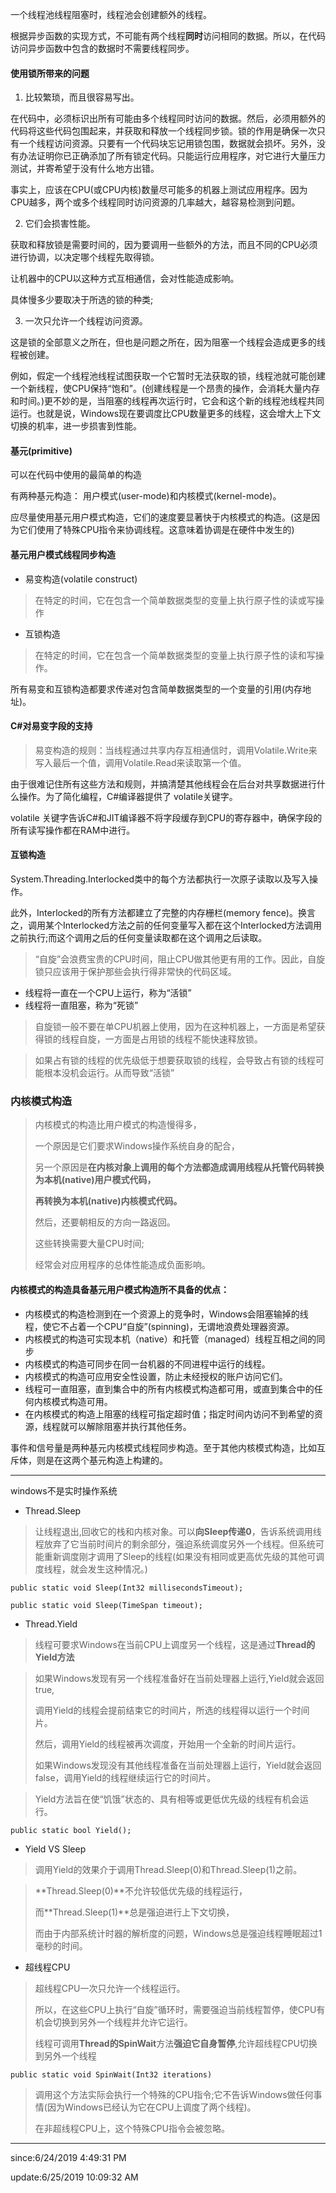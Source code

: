 
一个线程池线程阻塞时，线程池会创建额外的线程。

根据异步函数的实现方式，不可能有两个线程**同时**访问相同的数据。所以，在代码访问异步函数中包含的数据时不需要线程同步。

#### 使用锁所带来的问题 ####

1. 比较繁琐，而且很容易写出。

在代码中，必须标识出所有可能由多个线程同时访问的数据。然后，必须用额外的代码将这些代码包围起来，并获取和释放一个线程同步锁。锁的作用是确保一次只有一个线程访问资源。只要有一个代码块忘记用锁包围，数据就会损坏。另外，没有办法证明你已正确添加了所有锁定代码。只能运行应用程序，对它进行大量压力测试，并寄希望于没有什么地方出错。

事实上，应该在CPU(或CPU内核)数量尽可能多的机器上测试应用程序。因为CPU越多，两个或多个线程同时访问资源的几率越大，越容易检测到问题。

2. 它们会损害性能。

获取和释放锁是需要时间的，因为要调用一些额外的方法，而且不同的CPU必须进行协调，以决定哪个线程先取得锁。

让机器中的CPU以这种方式互相通信，会对性能造成影响。

具体慢多少要取决于所选的锁的种类;

3. 一次只允许一个线程访问资源。

这是锁的全部意义之所在，但也是问题之所在，因为阻塞一个线程会造成更多的线程被创建。

例如，假定一个线程池线程试图获取一个它暂时无法获取的锁，线程池就可能创建一个新线程，使CPU保持“饱和”。(创建线程是一个昂贵的操作，会消耗大量内存和时间。)更不妙的是，当阻塞的线程再次运行时，它会和这个新的线程池线程共同运行。也就是说，Windows现在要调度比CPU数量更多的线程，这会增大上下文切换的机率，进一步损害到性能。

#### 基元(primitive) ####

可以在代码中使用的最简单的构造

有两种基元构造： 用户模式(user-mode)和内核模式(kernel-mode)。

应尽量使用基元用户模式构造，它们的速度要显著快于内核模式的构造。(这是因为它们使用了特殊CPU指令来协调线程。这意味着协调是在硬件中发生的)


#### 基元用户模式线程同步构造 ####

- 易变构造(volatile construct)

> 在特定的时间，它在包含一个简单数据类型的变量上执行原子性的读或写操作

- 互锁构造 

> 在特定的时间，它在包含一个简单数据类型的变量上执行原子性的读和写操作。

所有易变和互锁构造都要求传递对包含简单数据类型的一个变量的引用(内存地址)。

#### C#对易变字段的支持 ####

> 易变构造的规则：当线程通过共享内存互相通信时，调用Volatile.Write来写入最后一个值，调用Volatile.Read来读取第一个值。

由于很难记住所有这些方法和规则，并搞清楚其他线程会在后台对共享数据进行什么操作。为了简化编程，C#编译器提供了 volatile关键字。

volatile 关键字告诉C#和JIT编译器不将字段缓存到CPU的寄存器中，确保字段的所有读写操作都在RAM中进行。

#### 互锁构造 ####

System.Threading.Interlocked类中的每个方法都执行一次原子读取以及写入操作。

此外，Interlocked的所有方法都建立了完整的内存栅栏(memory fence)。换言之，调用某个Interlocked方法之前的任何变量写入都在这个Interlocked方法调用之前执行;而这个调用之后的任何变量读取都在这个调用之后读取。



> “自旋”会浪费宝贵的CPU时间，阻止CPU做其他更有用的工作。因此，自旋锁只应该用于保护那些会执行得非常快的代码区域。


- 线程将一直在一个CPU上运行，称为“活锁”
- 线程将一直阻塞，称为“死锁”


> 自旋锁一般不要在单CPU机器上使用，因为在这种机器上，一方面是希望获得锁的线程自旋，一方面是占用锁的线程不能快速释放锁。

> 如果占有锁的线程的优先级低于想要获取锁的线程，会导致占有锁的线程可能根本没机会运行。从而导致“活锁”

### 内核模式构造 ###

> 内核模式的构造比用户模式的构造慢得多，
> 
> 一个原因是它们要求Windows操作系统自身的配合，
> 
> 另一个原因是**在内核对象上调用的每个方法都造成调用线程从托管代码转换为本机(native)用户模式代码，**
> 
> **再转换为本机(native)内核模式代码。**
> 
> 然后，还要朝相反的方向一路返回。
> 
> 这些转换需要大量CPU时间;
> 
> 经常会对应用程序的总体性能造成负面影响。


#### 内核模式的构造具备基元用户模式构造所不具备的优点： ####

- 内核模式的构造检测到在一个资源上的竞争时，Windows会阻塞输掉的线程，使它不占着一个CPU“自旋”(spinning)，无谓地浪费处理器资源。
- 内核模式的构造可实现本机（native）和托管（managed）线程互相之间的同步
- 内核模式的构造可同步在同一台机器的不同进程中运行的线程。
- 内核模式的构造可应用安全性设置，防止未经授权的账户访问它们。
- 线程可一直阻塞，直到集合中的所有内核模式构造都可用，或直到集合中的任何内核模式构造可用。
- 在内核模式的构造上阻塞的线程可指定超时值；指定时间内访问不到希望的资源，线程就可以解除阻塞并执行其他任务。

事件和信号量是两种基元内核模式线程同步构造。至于其他内核模式构造，比如互斥体，则是在这两个基元构造上构建的。

----------

windows不是实时操作系统


- Thread.Sleep

> 让线程退出,回收它的栈和内核对象。可以**向Sleep传递0**，告诉系统调用线程放弃了它当前时间片的剩余部分，强迫系统调度另外一个线程。但系统可能重新调度刚才调用了Sleep的线程(如果没有相同或更高优先级的其他可调度线程，就会发生这种情况。)

	public static void Sleep(Int32 millisecondsTimeout);

	public static void Sleep(TimeSpan timeout);

- Thread.Yield

> 线程可要求Windows在当前CPU上调度另一个线程，这是通过**Thread的Yield方法**

> 如果Windows发现有另一个线程准备好在当前处理器上运行,Yield就会返回true,
> 
> 调用Yield的线程会提前结束它的时间片，所选的线程得以运行一个时间片。
> 
> 然后，调用Yield的线程被再次调度，开始用一个全新的时间片运行。
> 
> 如果Windows发现没有其他线程准备在当前处理器上运行，Yield就会返回false，调用Yield的线程继续运行它的时间片。

> Yield方法旨在使“饥饿”状态的、具有相等或更低优先级的线程有机会运行。

	public static bool Yield();

- Yield VS Sleep

> 调用Yield的效果介于调用Thread.Sleep(0)和Thread.Sleep(1)之前。

> **Thread.Sleep(0)**不允许较低优先级的线程运行，
> 
> 而**Thread.Sleep(1)**总是强迫进行上下文切换，
> 
> 而由于内部系统计时器的解析度的问题，Windows总是强迫线程睡眠超过1毫秒的时间。

- 超线程CPU

> 超线程CPU一次只允许一个线程运行。
> 
> 所以，在这些CPU上执行“自旋”循环时，需要强迫当前线程暂停，使CPU有机会切换到另外一个线程并允许它运行。
> 
> 线程可调用**Thread的SpinWait**方法**强迫它自身暂停**,允许超线程CPU切换到另外一个线程

	public static void SpinWait(Int32 iterations)

> 调用这个方法实际会执行一个特殊的CPU指令;它不告诉Windows做任何事情(因为Windows已经认为它在CPU上调度了两个线程)。
> 
> 在非超线程CPU上，这个特殊CPU指令会被忽略。

----------

since:6/24/2019 4:49:31 PM 

update:6/25/2019 10:09:32 AM 